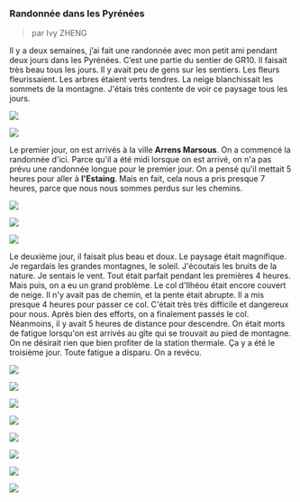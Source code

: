 ### Randonnée dans les Pyrénées

> par Ivy ZHENG

Il y a deux semaines, j’ai fait une randonnée avec mon petit ami pendant deux jours
dans les Pyrénées. C’est une partie du sentier de GR10. Il faisait très beau
tous les jours. Il y avait peu de gens sur les sentiers. Les fleurs
fleurissaient. Les arbres étaient verts tendres. La neige blanchissait les
sommets de la montagne. J'étais très contente de voir ce paysage tous les
jours.

![](sources/record/images/2016_05_22_12_00/thumb_IMG_9206_1024.jpg)

![](sources/record/images/2016_05_22_12_00/thumb_IMG_9208_1024.jpg)

Le premier jour, on est arrivés à la ville **Arrens Marsous**. On a commencé la
randonnée d'ici. Parce qu'il a été midi lorsque on est arrivé, on n'a pas
prévu une randonnée longue pour le premier jour. On a pensé qu'il mettait
5 heures pour aller à **l'Estaing**. Mais en fait, cela nous a pris presque 7 heures,
parce que nous nous sommes perdus sur les chemins.

![](sources/record/images/2016_05_22_12_00/thumb_IMG_9210_1024.jpg)

![](sources/record/images/2016_05_22_12_00/thumb_IMG_9217_1024.jpg)

![](sources/record/images/2016_05_22_12_00/thumb_IMG_9218_1024.jpg)

Le deuxième jour, il faisait plus beau et doux. Le paysage était magnifique. Je
regardais les grandes montagnes, le soleil. J'écoutais les bruits de la nature.
Je sentais le vent. Tout était parfait pendant les premières 4 heures. Mais
puis, on a eu un grand problème. Le col d'Ilhéou était encore couvert de neige.
Il n'y avait pas de chemin, et la pente était abrupte. Il a mis presque
4 heures pour passer ce col. C'était très très difficile et dangereux pour
nous. Après bien des efforts, on a finalement passés le col. Néanmoins, il
y avait 5 heures de distance pour descendre. On était morts de fatigue
lorsqu'on est arrivés au gîte qui se trouvait au pied de montagne. On ne
désirait rien que bien profiter de la station thermale. Ça y a été le troisième
jour. Toute fatigue a disparu. On a revécu.

![](sources/record/images/2016_05_22_12_00/thumb_IMG_9243_1024.jpg)

![](sources/record/images/2016_05_22_12_00/thumb_IMG_9247_1024.jpg)

![](sources/record/images/2016_05_22_12_00/thumb_IMG_9253_1024.jpg)

![](sources/record/images/2016_05_22_12_00/thumb_IMG_9255_1024.jpg)

![](sources/record/images/2016_05_22_12_00/thumb_IMG_9259_1024.jpg)

![](sources/record/images/2016_05_22_12_00/thumb_IMG_9264_1024.jpg)

![](sources/record/images/2016_05_22_12_00/thumb_IMG_9265_1024.jpg)

![](sources/record/images/2016_05_22_12_00/thumb_IMG_9267_1024.jpg)

